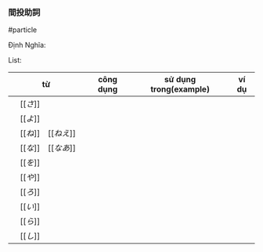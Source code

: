 ### 間投助詞
#particle

Định Nghĩa:

List:

| từ | công dụng |sử dụng trong(example)|ví dụ|
|---|---|---|---|
|　[[_さ_]]　||||
|　[[_よ_]]　||||
|　[[_ね_]]　[[_ねえ_]]　||||
|　[[_な_]]　[[_なあ_]]　||||
|　[[_を_]]　||||
|　[[_や_]]　||||
|　[[_ろ_]]　||||
|　[[_い_]]　||||
|　[[_ら_]]　||||
|　[[_し_]]　||||
